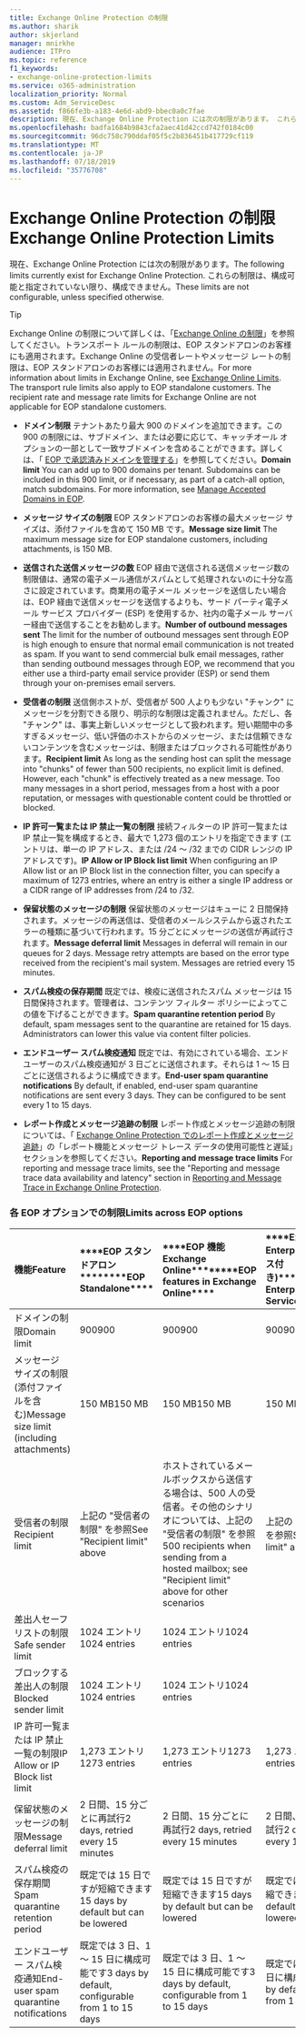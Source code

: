 ```yaml
---
title: Exchange Online Protection の制限
ms.author: sharik
author: skjerland
manager: mnirkhe
audience: ITPro
ms.topic: reference
f1_keywords:
- exchange-online-protection-limits
ms.service: o365-administration
localization_priority: Normal
ms.custom: Adm_ServiceDesc
ms.assetid: f866fe3b-a183-4e6d-abd9-bbec0a0c7fae
description: 現在、Exchange Online Protection には次の制限があります。 これらの制限は、構成可能と指定されていない限り、構成できません。
ms.openlocfilehash: badfa1684b9843cfa2aec41d42ccd742f0184c00
ms.sourcegitcommit: 96dc758c790ddaf05f5c2b836451b417729cf119
ms.translationtype: MT
ms.contentlocale: ja-JP
ms.lasthandoff: 07/18/2019
ms.locfileid: "35776708"
---
```

# <a name="exchange-online-protection-limits"></a><span data-ttu-id="40642-104">Exchange Online Protection の制限</span><span class="sxs-lookup"><span data-stu-id="40642-104">Exchange Online Protection Limits</span></span>

<span data-ttu-id="40642-105">現在、Exchange Online Protection には次の制限があります。</span><span class="sxs-lookup"><span data-stu-id="40642-105">The following limits currently exist for Exchange Online Protection.</span></span> <span data-ttu-id="40642-106">これらの制限は、構成可能と指定されていない限り、構成できません。</span><span class="sxs-lookup"><span data-stu-id="40642-106">These limits are not configurable, unless specified otherwise.</span></span> 
  
> [!TIP]
> <span data-ttu-id="40642-p103">Exchange Online の制限について詳しくは、「[Exchange Online の制限](../exchange-online-service-description/exchange-online-limits.md)」を参照してください。トランスポート ルールの制限は、EOP スタンドアロンのお客様にも適用されます。Exchange Online の受信者レートやメッセージ レートの制限は、EOP スタンドアロンのお客様には適用されません。</span><span class="sxs-lookup"><span data-stu-id="40642-p103">For more information about limits in Exchange Online, see [Exchange Online Limits](../exchange-online-service-description/exchange-online-limits.md). The transport rule limits also apply to EOP standalone customers. The recipient rate and message rate limits for Exchange Online are not applicable for EOP standalone customers.</span></span> 
  
- <span data-ttu-id="40642-p104">**ドメイン制限** テナントあたり最大 900 のドメインを追加できます。この 900 の制限には、サブドメイン、または必要に応じて、キャッチオール オプションの一部として一致サブドメインを含めることができます。詳しくは、「 [EOP で承認済みドメインを管理する](https://go.microsoft.com/fwlink/p/?LinkId=282239)」を参照してください。</span><span class="sxs-lookup"><span data-stu-id="40642-p104">**Domain limit** You can add up to 900 domains per tenant. Subdomains can be included in this 900 limit, or if necessary, as part of a catch-all option, match subdomains. For more information, see [Manage Accepted Domains in EOP](https://go.microsoft.com/fwlink/p/?LinkId=282239).</span></span>
    
- <span data-ttu-id="40642-113">**メッセージ サイズの制限** EOP スタンドアロンのお客様の最大メッセージ サイズは、添付ファイルを含めて 150 MB です。</span><span class="sxs-lookup"><span data-stu-id="40642-113">**Message size limit** The maximum message size for EOP standalone customers, including attachments, is 150 MB.</span></span> 
    
- <span data-ttu-id="40642-p105">**送信された送信メッセージの数** EOP 経由で送信される送信メッセージ数の制限値は、通常の電子メール通信がスパムとして処理されないのに十分な高さに設定されています。商業用の電子メール メッセージを送信したい場合は、EOP 経由で送信メッセージを送信するよりも、サード パーティ電子メール サービス プロバイダー (ESP) を使用するか、社内の電子メール サーバー経由で送信することをお勧めします。</span><span class="sxs-lookup"><span data-stu-id="40642-p105">**Number of outbound messages sent** The limit for the number of outbound messages sent through EOP is high enough to ensure that normal email communication is not treated as spam. If you want to send commercial bulk email messages, rather than sending outbound messages through EOP, we recommend that you either use a third-party email service provider (ESP) or send them through your on-premises email servers.</span></span> 
    
- <span data-ttu-id="40642-p106">**受信者の制限** 送信側ホストが、受信者が 500 人よりも少ない "チャンク" にメッセージを分割できる限り、明示的な制限は定義されません。ただし、各 "チャンク" は、事実上新しいメッセージとして扱われます。短い期間中の多すぎるメッセージ、低い評価のホストからのメッセージ、または信頼できないコンテンツを含むメッセージは、制限またはブロックされる可能性があります。</span><span class="sxs-lookup"><span data-stu-id="40642-p106">**Recipient limit** As long as the sending host can split the message into "chunks" of fewer than 500 recipients, no explicit limit is defined. However, each "chunk" is effectively treated as a new message. Too many messages in a short period, messages from a host with a poor reputation, or messages with questionable content could be throttled or blocked.</span></span> 
    
- <span data-ttu-id="40642-119">**IP 許可一覧または IP 禁止一覧の制限** 接続フィルターの IP 許可一覧または IP 禁止一覧を構成するとき、最大で 1,273 個のエントリを指定できます (エントリは、単一の IP アドレス、または /24 ～ /32 までの CIDR レンジの IP アドレスです)。</span><span class="sxs-lookup"><span data-stu-id="40642-119">**IP Allow or IP Block list limit** When configuring an IP Allow list or an IP Block list in the connection filter, you can specify a maximum of 1273 entries, where an entry is either a single IP address or a CIDR range of IP addresses from /24 to /32.</span></span> 
    
- <span data-ttu-id="40642-p107">**保留状態のメッセージの制限** 保留状態のメッセージはキューに 2 日間保持されます。メッセージの再送信は、受信者のメールシステムから返されたエラーの種類に基づいて行われます。15 分ごとにメッセージの送信が再試行されます。</span><span class="sxs-lookup"><span data-stu-id="40642-p107">**Message deferral limit** Messages in deferral will remain in our queues for 2 days. Message retry attempts are based on the error type received from the recipient's mail system. Messages are retried every 15 minutes.</span></span> 
    
- <span data-ttu-id="40642-p108">**スパム検疫の保存期間** 既定では、検疫に送信されたスパム メッセージは 15 日間保持されます。管理者は、コンテンツ フィルター ポリシーによってこの値を下げることができます。</span><span class="sxs-lookup"><span data-stu-id="40642-p108">**Spam quarantine retention period** By default, spam messages sent to the quarantine are retained for 15 days. Administrators can lower this value via content filter policies.</span></span> 
    
- <span data-ttu-id="40642-p109">**エンドユーザー スパム検疫通知** 既定では、有効にされている場合、エンドユーザーのスパム検疫通知が 3 日ごとに送信されます。それらは 1 ～ 15 日ごとに送信されるように構成できます。</span><span class="sxs-lookup"><span data-stu-id="40642-p109">**End-user spam quarantine notifications** By default, if enabled, end-user spam quarantine notifications are sent every 3 days. They can be configured to be sent every 1 to 15 days.</span></span> 
    
- <span data-ttu-id="40642-127">**レポート作成とメッセージ追跡の制限** レポート作成とメッセージ追跡の制限については、「 [Exchange Online Protection でのレポート作成とメッセージ追跡](https://go.microsoft.com/fwlink/?LinkId=394248)」の「レポート機能とメッセージ トレース データの使用可能性と遅延」セクションを参照してください。</span><span class="sxs-lookup"><span data-stu-id="40642-127">**Reporting and message trace limits** For reporting and message trace limits, see the "Reporting and message trace data availability and latency" section in [Reporting and Message Trace in Exchange Online Protection](https://go.microsoft.com/fwlink/?LinkId=394248).</span></span>
    
### <a name="limits-across-eop-options"></a><span data-ttu-id="40642-128">各 EOP オプションでの制限</span><span class="sxs-lookup"><span data-stu-id="40642-128">Limits across EOP options</span></span>

|<span data-ttu-id="40642-129">**機能**</span><span class="sxs-lookup"><span data-stu-id="40642-129">**Feature**</span></span>|<span data-ttu-id="40642-130">\*\*\*\*EOP スタンドアロン\*\*\*\*</span><span class="sxs-lookup"><span data-stu-id="40642-130">\*\*\*\*EOP Standalone\*\*\*\*</span></span>|<span data-ttu-id="40642-131">\*\*\*\*EOP 機能Exchange Online\*\*\*\*</span><span class="sxs-lookup"><span data-stu-id="40642-131">\*\*\*\*EOP features in Exchange Online\*\*\*\*</span></span>|<span data-ttu-id="40642-132">\*\*\*\*Exchange Enterprise CAL (サービス付き)\*\*\*\*</span><span class="sxs-lookup"><span data-stu-id="40642-132">\*\*\*\*Exchange Enterprise CAL with Services\*\*\*\*</span></span>|
|:-----|:-----|:-----|:-----|
|<span data-ttu-id="40642-133">ドメインの制限</span><span class="sxs-lookup"><span data-stu-id="40642-133">Domain limit</span></span>  <br/> |<span data-ttu-id="40642-134">900</span><span class="sxs-lookup"><span data-stu-id="40642-134">900</span></span>  <br/> |<span data-ttu-id="40642-135">900</span><span class="sxs-lookup"><span data-stu-id="40642-135">900</span></span>  <br/> |<span data-ttu-id="40642-136">900</span><span class="sxs-lookup"><span data-stu-id="40642-136">900</span></span>  <br/> |
|<span data-ttu-id="40642-137">メッセージ サイズの制限 (添付ファイルを含む)</span><span class="sxs-lookup"><span data-stu-id="40642-137">Message size limit (including attachments)</span></span>  <br/> |<span data-ttu-id="40642-138">150 MB</span><span class="sxs-lookup"><span data-stu-id="40642-138">150 MB</span></span>  <br/> |<span data-ttu-id="40642-139">150 MB</span><span class="sxs-lookup"><span data-stu-id="40642-139">150 MB</span></span>  <br/> |<span data-ttu-id="40642-140">150 MB</span><span class="sxs-lookup"><span data-stu-id="40642-140">150 MB</span></span>  <br/> |
|<span data-ttu-id="40642-141">受信者の制限</span><span class="sxs-lookup"><span data-stu-id="40642-141">Recipient limit</span></span>  <br/> |<span data-ttu-id="40642-142">上記の "受信者の制限" を参照</span><span class="sxs-lookup"><span data-stu-id="40642-142">See "Recipient limit" above</span></span>  <br/> |<span data-ttu-id="40642-143">ホストされているメールボックスから送信する場合は、500 人の受信者。その他のシナリオについては、上記の "受信者の制限" を参照</span><span class="sxs-lookup"><span data-stu-id="40642-143">500 recipients when sending from a hosted mailbox; see "Recipient limit" above for other scenarios</span></span>  <br/> |<span data-ttu-id="40642-144">上記の "受信者の制限" を参照</span><span class="sxs-lookup"><span data-stu-id="40642-144">See "Recipient limit" above</span></span>  <br/> |
|<span data-ttu-id="40642-145">差出人セーフ リストの制限</span><span class="sxs-lookup"><span data-stu-id="40642-145">Safe sender limit</span></span>  <br/> |<span data-ttu-id="40642-146">1024 エントリ</span><span class="sxs-lookup"><span data-stu-id="40642-146">1024 entries</span></span>  <br/> |<span data-ttu-id="40642-147">1024 エントリ</span><span class="sxs-lookup"><span data-stu-id="40642-147">1024 entries</span></span>  <br/> ||
|<span data-ttu-id="40642-148">ブロックする差出人の制限</span><span class="sxs-lookup"><span data-stu-id="40642-148">Blocked sender limit</span></span>  <br/> |<span data-ttu-id="40642-149">1024 エントリ</span><span class="sxs-lookup"><span data-stu-id="40642-149">1024 entries</span></span>  <br/> |<span data-ttu-id="40642-150">1024 エントリ</span><span class="sxs-lookup"><span data-stu-id="40642-150">1024 entries</span></span>  <br/> ||
|<span data-ttu-id="40642-151">IP 許可一覧または IP 禁止一覧の制限</span><span class="sxs-lookup"><span data-stu-id="40642-151">IP Allow or IP Block list limit</span></span>  <br/> |<span data-ttu-id="40642-152">1,273 エントリ</span><span class="sxs-lookup"><span data-stu-id="40642-152">1273 entries</span></span>  <br/> |<span data-ttu-id="40642-153">1,273 エントリ</span><span class="sxs-lookup"><span data-stu-id="40642-153">1273 entries</span></span>  <br/> |<span data-ttu-id="40642-154">1,273 エントリ</span><span class="sxs-lookup"><span data-stu-id="40642-154">1273 entries</span></span>  <br/> |
|<span data-ttu-id="40642-155">保留状態のメッセージの制限</span><span class="sxs-lookup"><span data-stu-id="40642-155">Message deferral limit</span></span>  <br/> |<span data-ttu-id="40642-156">2 日間、15 分ごとに再試行</span><span class="sxs-lookup"><span data-stu-id="40642-156">2 days, retried every 15 minutes</span></span>  <br/> |<span data-ttu-id="40642-157">2 日間、15 分ごとに再試行</span><span class="sxs-lookup"><span data-stu-id="40642-157">2 days, retried every 15 minutes</span></span>  <br/> |<span data-ttu-id="40642-158">2 日間、15 分ごとに再試行</span><span class="sxs-lookup"><span data-stu-id="40642-158">2 days, retried every 15 minutes</span></span>  <br/> |
|<span data-ttu-id="40642-159">スパム検疫の保存期間</span><span class="sxs-lookup"><span data-stu-id="40642-159">Spam quarantine retention period</span></span>  <br/> |<span data-ttu-id="40642-160">既定では 15 日ですが短縮できます</span><span class="sxs-lookup"><span data-stu-id="40642-160">15 days by default but can be lowered</span></span>  <br/> |<span data-ttu-id="40642-161">既定では 15 日ですが短縮できます</span><span class="sxs-lookup"><span data-stu-id="40642-161">15 days by default but can be lowered</span></span>  <br/> |<span data-ttu-id="40642-162">既定では 15 日ですが短縮できます</span><span class="sxs-lookup"><span data-stu-id="40642-162">15 days by default but can be lowered</span></span>  <br/> |
|<span data-ttu-id="40642-163">エンドユーザー スパム検疫通知</span><span class="sxs-lookup"><span data-stu-id="40642-163">End-user spam quarantine notifications</span></span>  <br/> |<span data-ttu-id="40642-164">既定では 3 日、1 ～ 15 日に構成可能です</span><span class="sxs-lookup"><span data-stu-id="40642-164">3 days by default, configurable from 1 to 15 days</span></span>  <br/> |<span data-ttu-id="40642-165">既定では 3 日、1 ～ 15 日に構成可能です</span><span class="sxs-lookup"><span data-stu-id="40642-165">3 days by default, configurable from 1 to 15 days</span></span>  <br/> |<span data-ttu-id="40642-166">既定では 3 日、1 ～ 15 日に構成可能です</span><span class="sxs-lookup"><span data-stu-id="40642-166">3 days by default, configurable from 1 to 15 days</span></span>  <br/> |
   

